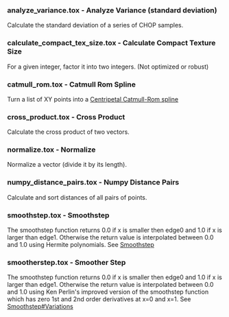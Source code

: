 [//]: # (For development of this README.md, use http://markdownlivepreview.com/)

### analyze_variance.tox - Analyze Variance (standard deviation)
Calculate the standard deviation of a series of CHOP samples.

### calculate_compact_tex_size.tox - Calculate Compact Texture Size
For a given integer, factor it into two integers. (Not optimized or robust)

### catmull_rom.tox - Catmull Rom Spline
Turn a list of XY points into a [Centripetal Catmull-Rom spline](https://en.wikipedia.org/wiki/Centripetal_Catmull%E2%80%93Rom_spline)

### cross_product.tox - Cross Product
Calculate the cross product of two vectors.

### normalize.tox - Normalize
Normalize a vector (divide it by its length).

### numpy_distance_pairs.tox - Numpy Distance Pairs
Calculate and sort distances of all pairs of points.

### smoothstep.tox - Smoothstep
The smoothstep function returns 0.0 if x is smaller then edge0 and 1.0 if x is larger than edge1. Otherwise the return value is interpolated between 0.0 and 1.0 using Hermite polynomials. See [Smoothstep](https://en.wikipedia.org/wiki/Smoothstep)

### smootherstep.tox - Smoother Step
The smoothstep function returns 0.0 if x is smaller then edge0 and 1.0 if x is larger than edge1. Otherwise the return value is interpolated between 0.0 and 1.0 using Ken Perlin's improved version of the smoothstep function which has zero 1st and 2nd order derivatives at x=0 and x=1. See [Smoothstep#Variations](https://en.wikipedia.org/wiki/Smoothstep#Variations)